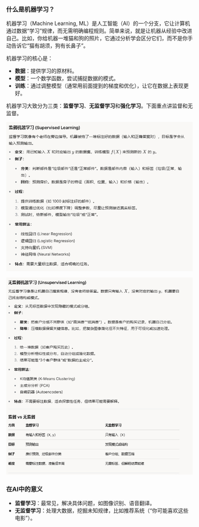 ### 什么是机器学习？

机器学习（Machine Learning, ML）是人工智能（AI）的一个分支，它让计算机通过数据“学习”规律，而无需明确编程规则。简单来说，就是让机器从经验中改进自己。比如，你给机器一堆猫和狗的照片，它通过分析学会区分它们，而不是你手动告诉它“猫有胡须，狗有长鼻子”。

机器学习的核心是：

-   **数据**：提供学习的原材料。
-   **模型**：一个数学函数，尝试捕捉数据的模式。
-   **训练**：通过调整模型（通常用前面提到的梯度和优化），让它在数据上表现更好。

机器学习大致分为三类：**监督学习**、**无监督学习**和**强化学习**。下面重点讲监督和无监督。

![enter image description here](https://github.com/xiaohuidu/AI/blob/master/images/186.png)

![enter image description here](https://github.com/xiaohuidu/AI/blob/master/images/187.png)

### 在AI中的意义

-   **监督学习**：最常见，解决具体问题，如图像识别、语音翻译。
-   **无监督学习**：处理大数据，挖掘未知规律，比如推荐系统（“你可能喜欢这些电影”）。


<!--stackedit_data:
eyJoaXN0b3J5IjpbLTgzNzM0ODk4NiwxNTcyMzg0MTcwLC0xND
A2MjUzOTM3LC0yMDg4NzQ2NjEyXX0=
-->